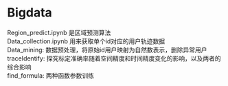 # Bigdata
Region_predict.ipynb 是区域预测算法  
Data_collection.ipynb 用来获取单个id对应的用户轨迹数据  
Data_mining: 数据预处理，将原始id用户映射为自然数表示，删除异常用户  
traceIdentify: 探究标定准确率随着空间精度和时间精度变化的影响，以及两者的综合影响  
find_formula: 两种函数参数训练  


